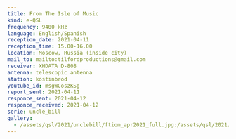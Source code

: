 ```yaml
---
title: From The Isle of Music
kind: e-QSL
frequency: 9400 kHz
language: English/Spanish
reception_date: 2021-04-11
reception_time: 15.00-16.00
location: Moscow, Russia (inside city)
mail_to: mailto:tilfordproductions@gmail.com
receiver: XHDATA D-808
antenna: telescopic antenna
station: kostinbrod
youtube_id: msgWCoszKSg
report_sent: 2021-04-11
responce_sent: 2021-04-12
responce_received: 2021-04-12
serie: uncle_bill
gallery:
  - /assets/qsl/2021/unclebill/ftiom_apr2021_full.jpg:/assets/qsl/2021/unclebill/ftiom_apr2021_small.jpg
---
```

